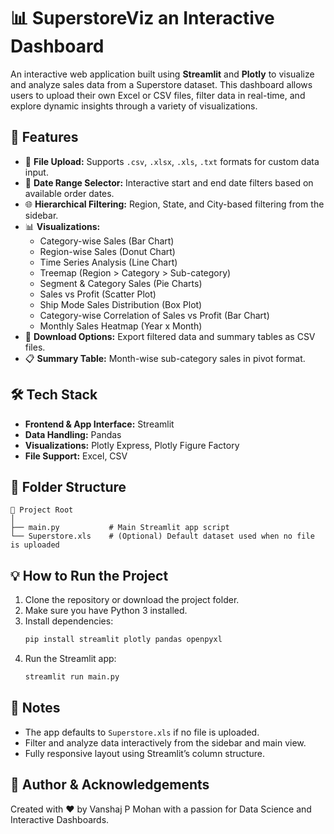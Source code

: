 # 📊 SuperstoreViz an Interactive Dashboard

An interactive web application built using **Streamlit** and **Plotly** to visualize and analyze sales data from a Superstore dataset. This dashboard allows users to upload their own Excel or CSV files, filter data in real-time, and explore dynamic insights through a variety of visualizations.

## 🚀 Features

- 📁 **File Upload:** Supports `.csv`, `.xlsx`, `.xls`, `.txt` formats for custom data input.
- 📅 **Date Range Selector:** Interactive start and end date filters based on available order dates.
- 🌐 **Hierarchical Filtering:** Region, State, and City-based filtering from the sidebar.
- 📊 **Visualizations:**
  - Category-wise Sales (Bar Chart)
  - Region-wise Sales (Donut Chart)
  - Time Series Analysis (Line Chart)
  - Treemap (Region > Category > Sub-category)
  - Segment & Category Sales (Pie Charts)
  - Sales vs Profit (Scatter Plot)
  - Ship Mode Sales Distribution (Box Plot)
  - Category-wise Correlation of Sales vs Profit (Bar Chart)
  - Monthly Sales Heatmap (Year x Month)
- 💾 **Download Options:** Export filtered data and summary tables as CSV files.
- 📋 **Summary Table:** Month-wise sub-category sales in pivot format.

## 🛠 Tech Stack

- **Frontend & App Interface:** Streamlit
- **Data Handling:** Pandas
- **Visualizations:** Plotly Express, Plotly Figure Factory
- **File Support:** Excel, CSV

## 📂 Folder Structure

```
📁 Project Root
│
├── main.py           # Main Streamlit app script
└── Superstore.xls    # (Optional) Default dataset used when no file is uploaded
```

## 💡 How to Run the Project

1. Clone the repository or download the project folder.
2. Make sure you have Python 3 installed.
3. Install dependencies:
   ```bash
   pip install streamlit plotly pandas openpyxl
   ```
4. Run the Streamlit app:
   ```bash
   streamlit run main.py
   ```

## 📌 Notes

- The app defaults to `Superstore.xls` if no file is uploaded.
- Filter and analyze data interactively from the sidebar and main view.
- Fully responsive layout using Streamlit’s column structure.

## 🔗 Author & Acknowledgements

Created with ❤️ by Vanshaj P Mohan with a passion for Data Science and Interactive Dashboards.
